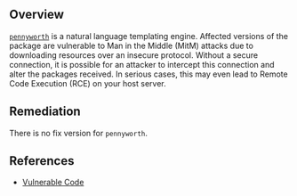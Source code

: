 ## Overview
[`pennyworth`](https://www.npmjs.com/package/pennyworth) is a natural language templating engine.
Affected versions of the package are vulnerable to Man in the Middle (MitM) attacks due to downloading resources over an insecure protocol. Without a secure connection, it is possible for an attacker to intercept this connection and alter the packages received. In serious cases, this may even lead to Remote Code Execution (RCE) on your host server.

## Remediation
There is no fix version for `pennyworth`.

## References
- [Vulnerable Code](https://github.com/karimsa/pennyworth/blob/5b2fc2f9d2a944637d874557de2392c390ba385d/package.json#L20)
